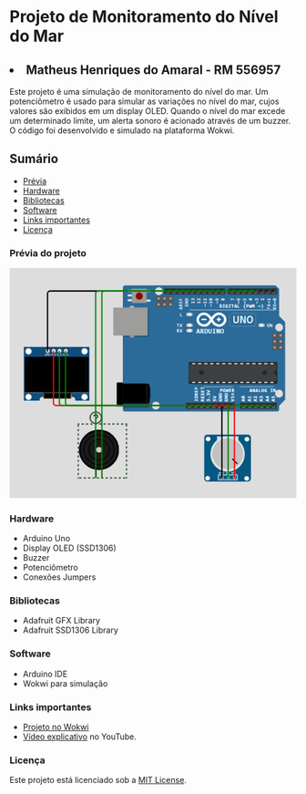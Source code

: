 # Projeto de Monitoramento do Nível do Mar
## **<li>Matheus Henriques do Amaral - RM 556957</li>**

Este projeto é uma simulação de monitoramento do nível do mar. Um potenciômetro é usado para simular as variações no nível do mar, cujos valores são exibidos em um display OLED. Quando o nível do mar excede um determinado limite, um alerta sonoro é acionado através de um buzzer. O código foi desenvolvido e simulado na plataforma Wokwi.

## Sumário

- [Prévia](#prévia)
- [Hardware](#hardware)
- [Bibliotecas](#bibliotecas)
- [Software](#software)
- [Links importantes](#links-importantes)
- [Licença](#licença)

### Prévia do projeto 

 <img src="preview.png">

### Hardware

- Arduino Uno
- Display OLED (SSD1306)
- Buzzer
- Potenciômetro
- Conexões Jumpers

### Bibliotecas

- Adafruit GFX Library
- Adafruit SSD1306 Library

### Software

- Arduino IDE
- Wokwi para simulação 

### Links importantes

- [Projeto no Wokwi](https://wokwi.com/projects/399926163863267329)
- [Vídeo explicativo](https://youtu.be/K5-kY4fGBLc) no YouTube.

### Licença

Este projeto está licenciado sob a [MIT License](LICENSE).

